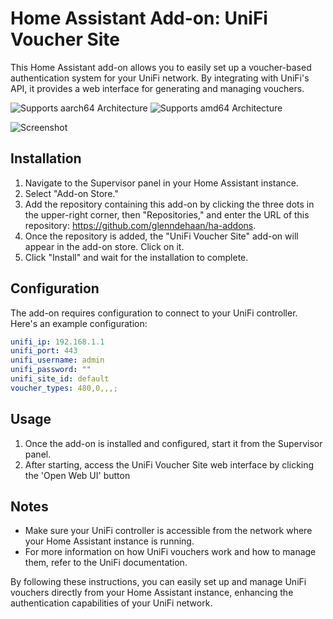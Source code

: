 # Home Assistant Add-on: UniFi Voucher Site

This Home Assistant add-on allows you to easily set up a voucher-based authentication system for your UniFi network. By integrating with UniFi's API, it provides a web interface for generating and managing vouchers.

![Supports aarch64 Architecture][aarch64-shield]
![Supports amd64 Architecture][amd64-shield]

![Screenshot](https://github.com/glenndehaan/ha-addons/assets/7496187/3a2aed6f-a1ed-4b1d-a17a-a6800775833f)

## Installation

1. Navigate to the Supervisor panel in your Home Assistant instance.
2. Select "Add-on Store."
3. Add the repository containing this add-on by clicking the three dots in the upper-right corner, then "Repositories," and enter the URL of this repository: https://github.com/glenndehaan/ha-addons.
4. Once the repository is added, the "UniFi Voucher Site" add-on will appear in the add-on store. Click on it.
5. Click "Install" and wait for the installation to complete.

## Configuration

The add-on requires configuration to connect to your UniFi controller. Here's an example configuration:

```yaml
unifi_ip: 192.168.1.1
unifi_port: 443
unifi_username: admin
unifi_password: ""
unifi_site_id: default
voucher_types: 480,0,,,;
```

## Usage

1. Once the add-on is installed and configured, start it from the Supervisor panel.
2. After starting, access the UniFi Voucher Site web interface by clicking the 'Open Web UI' button

## Notes

* Make sure your UniFi controller is accessible from the network where your Home Assistant instance is running.
* For more information on how UniFi vouchers work and how to manage them, refer to the UniFi documentation.

By following these instructions, you can easily set up and manage UniFi vouchers directly from your Home Assistant instance, enhancing the authentication capabilities of your UniFi network.

[aarch64-shield]: https://img.shields.io/badge/aarch64-yes-green.svg
[amd64-shield]: https://img.shields.io/badge/amd64-yes-green.svg
[armhf-shield]: https://img.shields.io/badge/armhf-yes-green.svg
[armv7-shield]: https://img.shields.io/badge/armv7-yes-green.svg
[i386-shield]: https://img.shields.io/badge/i386-yes-green.svg
